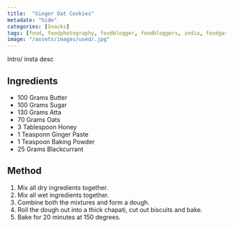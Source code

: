 ```yaml
---
title:  "Ginger Oat Cookies"
metadate: "hide"
categories: [Snacks]
tags: [food, foodphotography, foodblogger, foodbloggers, india, foodgasm, indianfood, love, foodcoma, foodporn,indiancooking, indianrecipe, foodlovers, indianfood, indianfoodbloggers, foodiesofinstagram, foodlove, indian, indiancouple, eatlocal, eathealthy, eatwell, desifood, trending, tasty, taste, yummyinmytummy, foodie, instafood, instafoodie, foodstagram, instagood, passionatepaprika, foodblog, easy, indian, recipe, mothersrecipe, cooking, easycooking, easyrecipe, simple, simplefood ]
image: "/assets/images/used/.jpg"
---
```


Intro/ insta desc 

## Ingredients

- 100 Grams Butter
- 100 Grams Sugar
- 130 Grams Atta 
- 70 Grams Oats
- 3 Tablespoon Honey
- 1 Teasponn Ginger Paste
- 1 Teaspoon Baking Powder
- 25 Grams Blackcurrant

## Method

1. Mix all dry ingredients together. 
2. Mix all wet ingredients together. 
3. Combine both the mixtures and form a dough. 
4. Roll the dough out into a thick chapati, cut out biscuits and bake. 
5. Bake for 20 minutes at 150 degrees. 
 

